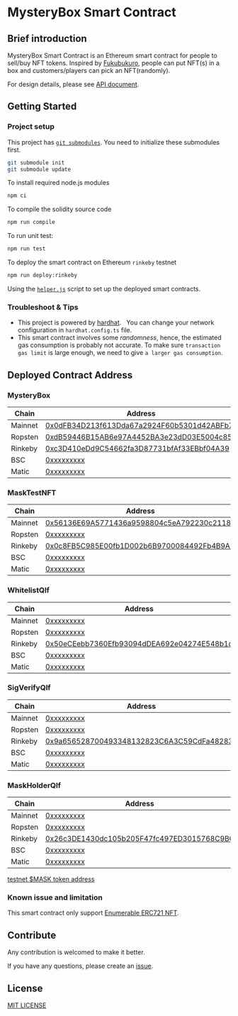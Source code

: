# MysteryBox Smart Contract

## Brief introduction

MysteryBox Smart Contract is an Ethereum smart contract for people to sell/buy NFT tokens. Inspired by [Fukubukuro](https://en.wikipedia.org/wiki/Fukubukuro), people can put NFT(s) in a box and customers/players can pick an NFT(randomly).

For design details, please see [API document](docs/API.md).

## Getting Started

### Project setup

This project has [`git submodules`](https://git-scm.com/book/en/v2/Git-Tools-Submodules). You need to initialize these submodules first.

```bash
git submodule init
git submodule update
```

To install required node.js modules

```bash
npm ci
```

To compile the solidity source code

```bash
npm run compile
```

To run unit test:

```bash
npm run test
```

To deploy the smart contract on Ethereum `rinkeby` testnet

```bash
npm run deploy:rinkeby
```

Using the [`helper.js`](helper.js) script to set up the deployed smart contracts.

### Troubleshoot & Tips

- This project is powered by [hardhat](https://hardhat.org/).
  You can change your network configuration in `hardhat.config.ts` file.
- This smart contract involves some *randomness*, hence, the estimated gas consumption is probably not accurate. To make sure `transaction gas limit` is large enough, we need to give `a larger gas consumption`.

## Deployed Contract Address

### MysteryBox

| Chain   | Address                                                                                  |
| ------- | ---------------------------------------------------------------------------------------- |
| Mainnet | [0x0dFB34D213f613Dda67a2924F60b5301d42ABFb7][0x0dFB34D213f613Dda67a2924F60b5301d42ABFb7] |
| Ropsten | [0xdB59446B15AB6e97A4452BA3e23dD03E5004c854][0xdB59446B15AB6e97A4452BA3e23dD03E5004c854] |
| Rinkeby | [0xc3D410eDd9C54662fa3D87731bfAf33EBbf04A39][0xc3D410eDd9C54662fa3D87731bfAf33EBbf04A39] |
| BSC     | [0xxxxxxxxx][0xxxxxxxxx]                                                                 |
| Matic   | [0xxxxxxxxx][0xxxxxxxxx]                                                                 |

[0x0dFB34D213f613Dda67a2924F60b5301d42ABFb7]: https://etherscan.io/address/0x0dFB34D213f613Dda67a2924F60b5301d42ABFb7
[0xdB59446B15AB6e97A4452BA3e23dD03E5004c854]: https://ropsten.etherscan.io/address/0xdB59446B15AB6e97A4452BA3e23dD03E5004c854
[0xc3D410eDd9C54662fa3D87731bfAf33EBbf04A39]: https://rinkeby.etherscan.io/address/0xc3D410eDd9C54662fa3D87731bfAf33EBbf04A39
[0xxxxxxxxx]: https://bscscan.com/address/0xxxxxxxxx
[0xxxxxxxxx]: https://polygonscan.com/address/0xxxxxxxxx

### MaskTestNFT

| Chain   | Address                                                                                  |
| ------- | ---------------------------------------------------------------------------------------- |
| Mainnet | [0x56136E69A5771436a9598804c5eA792230c21181][0x56136E69A5771436a9598804c5eA792230c21181] |
| Ropsten | [0xxxxxxxxx][0xxxxxxxxx]                                                                 |
| Rinkeby | [0x0c8FB5C985E00fb1D002b6B9700084492Fb4B9A8][0x0c8FB5C985E00fb1D002b6B9700084492Fb4B9A8] |
| BSC     | [0xxxxxxxxx][0xxxxxxxxx]                                                                 |
| Matic   | [0xxxxxxxxx][0xxxxxxxxx]                                                                 |

[0x56136E69A5771436a9598804c5eA792230c21181]: https://etherscan.io/address/0x56136E69A5771436a9598804c5eA792230c21181
[0xxxxxxxxx]: https://ropsten.etherscan.io/address/0xxxxxxxxx
[0x0c8FB5C985E00fb1D002b6B9700084492Fb4B9A8]: https://rinkeby.etherscan.io/address/0x0c8FB5C985E00fb1D002b6B9700084492Fb4B9A8
[0xxxxxxxxx]: https://bscscan.com/address/0xxxxxxxxx
[0xxxxxxxxx]: https://polygonscan.com/address/0xxxxxxxxx

### WhitelistQlf

| Chain   | Address                                                                                  |
| ------- | ---------------------------------------------------------------------------------------- |
| Mainnet | [0xxxxxxxxx][0xxxxxxxxx]                                                                 |
| Ropsten | [0xxxxxxxxx][0xxxxxxxxx]                                                                 |
| Rinkeby | [0x50eCEebb7360Efb93094dDEA692e04274E548b1d][0x50eCEebb7360Efb93094dDEA692e04274E548b1d] |
| BSC     | [0xxxxxxxxx][0xxxxxxxxx]                                                                 |
| Matic   | [0xxxxxxxxx][0xxxxxxxxx]                                                                 |

[0xxxxxxxxx]: https://etherscan.io/address/0xxxxxxxxx
[0xxxxxxxxx]: https://ropsten.etherscan.io/address/0xxxxxxxxx
[0x50eCEebb7360Efb93094dDEA692e04274E548b1d]: https://rinkeby.etherscan.io/address/0x50eCEebb7360Efb93094dDEA692e04274E548b1d
[0xxxxxxxxx]: https://bscscan.com/address/0xxxxxxxxx
[0xxxxxxxxx]: https://polygonscan.com/address/0xxxxxxxxx

### SigVerifyQlf

| Chain   | Address                                                                                  |
| ------- | ---------------------------------------------------------------------------------------- |
| Mainnet | [0xxxxxxxxx][0xxxxxxxxx]                                                                 |
| Ropsten | [0xxxxxxxxx][0xxxxxxxxx]                                                                 |
| Rinkeby | [0x9a656528700493348132823C6A3C59CdFa48283d][0x9a656528700493348132823C6A3C59CdFa48283d] |
| BSC     | [0xxxxxxxxx][0xxxxxxxxx]                                                                 |
| Matic   | [0xxxxxxxxx][0xxxxxxxxx]                                                                 |

[0xxxxxxxxx]: https://etherscan.io/address/0xxxxxxxxx
[0xxxxxxxxx]: https://ropsten.etherscan.io/address/0xxxxxxxxx
[0x9a656528700493348132823C6A3C59CdFa48283d]: https://rinkeby.etherscan.io/address/0x9a656528700493348132823C6A3C59CdFa48283d
[0xxxxxxxxx]: https://bscscan.com/address/0xxxxxxxxx
[0xxxxxxxxx]: https://polygonscan.com/address/0xxxxxxxxx

### MaskHolderQlf

| Chain   | Address                                                                                  |
| ------- | ---------------------------------------------------------------------------------------- |
| Mainnet | [0xxxxxxxxx][0xxxxxxxxx]                                                                 |
| Ropsten | [0xxxxxxxxx][0xxxxxxxxx]                                                                 |
| Rinkeby | [0x26c3DE1430dc105b205F47fc497ED3015768C9B0][0x26c3DE1430dc105b205F47fc497ED3015768C9B0] |
| BSC     | [0xxxxxxxxx][0xxxxxxxxx]                                                                 |
| Matic   | [0xxxxxxxxx][0xxxxxxxxx]                                                                 |

[0xxxxxxxxx]: https://etherscan.io/address/0xxxxxxxxx
[0xxxxxxxxx]: https://ropsten.etherscan.io/address/0xxxxxxxxx
[0x26c3DE1430dc105b205F47fc497ED3015768C9B0]: https://rinkeby.etherscan.io/address/0x26c3DE1430dc105b205F47fc497ED3015768C9B0
[0xxxxxxxxx]: https://bscscan.com/address/0xxxxxxxxx
[0xxxxxxxxx]: https://polygonscan.com/address/0xxxxxxxxx

[testnet $MASK token address](https://github.com/DimensionDev/misc_smart_contract#masktoken---testnet-only)

### Known issue and limitation

This smart contract only support [Enumerable ERC721 NFT](https://docs.openzeppelin.com/contracts/4.x/api/token/erc721#ERC721Enumerable).

## Contribute

Any contribution is welcomed to make it better.

If you have any questions, please create an [issue](https://github.com/DimensionDev/MysteryBox/issues).

## License

[MIT LICENSE](LICENSE)
